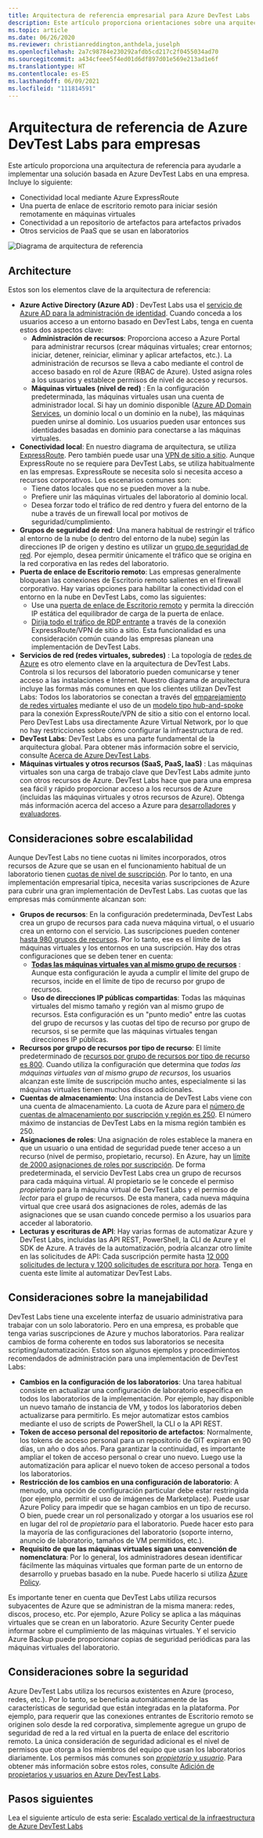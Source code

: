 ```yaml
---
title: Arquitectura de referencia empresarial para Azure DevTest Labs
description: Este artículo proporciona orientaciones sobre una arquitectura de referencia para Azure DevTest Labs en una empresa.
ms.topic: article
ms.date: 06/26/2020
ms.reviewer: christianreddington,anthdela,juselph
ms.openlocfilehash: 2a7c98784e230292afdb5cd217c2f0455034ad70
ms.sourcegitcommit: a434cfeee5f4ed01d6df897d01e569e213ad1e6f
ms.translationtype: HT
ms.contentlocale: es-ES
ms.lasthandoff: 06/09/2021
ms.locfileid: "111814591"
---
```

# <a name="azure-devtest-labs-reference-architecture-for-enterprises"></a>Arquitectura de referencia de Azure DevTest Labs para empresas
Este artículo proporciona una arquitectura de referencia para ayudarle a implementar una solución basada en Azure DevTest Labs en una empresa. Incluye lo siguiente:
- Conectividad local mediante Azure ExpressRoute
- Una puerta de enlace de escritorio remoto para iniciar sesión remotamente en máquinas virtuales
- Conectividad a un repositorio de artefactos para artefactos privados
- Otros servicios de PaaS que se usan en laboratorios

![Diagrama de arquitectura de referencia](./media/devtest-lab-reference-architecture/reference-architecture.png)

## <a name="architecture"></a>Architecture
Estos son los elementos clave de la arquitectura de referencia:

- **Azure Active Directory (Azure AD)** : DevTest Labs usa el [servicio de Azure AD para la administración de identidad](../active-directory/fundamentals/active-directory-whatis.md). Cuando conceda a los usuarios acceso a un entorno basado en DevTest Labs, tenga en cuenta estos dos aspectos clave:
    - **Administración de recursos**: Proporciona acceso a Azure Portal para administrar recursos (crear máquinas virtuales; crear entornos; iniciar, detener, reiniciar, eliminar y aplicar artefactos, etc.). La administración de recursos se lleva a cabo mediante el control de acceso basado en rol de Azure (RBAC de Azure). Usted asigna roles a los usuarios y establece permisos de nivel de acceso y recursos.
    - **Máquinas virtuales (nivel de red)** : En la configuración predeterminada, las máquinas virtuales usan una cuenta de administrador local. Si hay un dominio disponible ([Azure AD Domain Services](../active-directory-domain-services/overview.md), un dominio local o un dominio en la nube), las máquinas pueden unirse al dominio. Los usuarios pueden usar entonces sus identidades basadas en dominio para conectarse a las máquinas virtuales.
- **Conectividad local**: En nuestro diagrama de arquitectura, se utiliza [ExpressRoute](../expressroute/expressroute-introduction.md). Pero también puede usar una [VPN de sitio a sitio](../vpn-gateway/vpn-gateway-about-vpn-gateway-settings.md). Aunque ExpressRoute no se requiere para DevTest Labs, se utiliza habitualmente en las empresas. ExpressRoute se necesita solo si necesita acceso a recursos corporativos. Los escenarios comunes son:
    - Tiene datos locales que no se pueden mover a la nube.
    - Prefiere unir las máquinas virtuales del laboratorio al dominio local.
    - Desea forzar todo el tráfico de red dentro y fuera del entorno de la nube a través de un firewall local por motivos de seguridad/cumplimiento.
- **Grupos de seguridad de red**: Una manera habitual de restringir el tráfico al entorno de la nube (o dentro del entorno de la nube) según las direcciones IP de origen y destino es utilizar un [ grupo de seguridad de red](../virtual-network/network-security-groups-overview.md). Por ejemplo, desea permitir únicamente el tráfico que se origina en la red corporativa en las redes del laboratorio.
- **Puerta de enlace de Escritorio remoto**: Las empresas generalmente bloquean las conexiones de Escritorio remoto salientes en el firewall corporativo. Hay varias opciones para habilitar la conectividad con el entorno en la nube en DevTest Labs, como las siguientes:
  - Use una [puerta de enlace de Escritorio remoto](/windows-server/remote/remote-desktop-services/desktop-hosting-logical-architecture) y permita la dirección IP estática del equilibrador de carga de la puerta de enlace.
  - [Dirija todo el tráfico de RDP entrante](../vpn-gateway/vpn-gateway-forced-tunneling-rm.md) a través de la conexión ExpressRoute/VPN de sitio a sitio. Esta funcionalidad es una consideración común cuando las empresas planean una implementación de DevTest Labs.
- **Servicios de red (redes virtuales, subredes)** : La topología de [redes de Azure](../networking/fundamentals/networking-overview.md) es otro elemento clave en la arquitectura de DevTest Labs. Controla si los recursos del laboratorio pueden comunicarse y tener acceso a las instalaciones e Internet. Nuestro diagrama de arquitectura incluye las formas más comunes en que los clientes utilizan DevTest Labs: Todos los laboratorios se conectan a través del [emparejamiento de redes virtuales](../virtual-network/virtual-network-peering-overview.md) mediante el uso de un [modelo tipo hub-and-spoke](/azure/architecture/reference-architectures/hybrid-networking/hub-spoke) para la conexión ExpressRoute/VPN de sitio a sitio con el entorno local. Pero DevTest Labs usa directamente Azure Virtual Network, por lo que no hay restricciones sobre cómo configurar la infraestructura de red.
- **DevTest Labs**:  DevTest Labs es una parte fundamental de la arquitectura global. Para obtener más información sobre el servicio, consulte [Acerca de Azure DevTest Labs](devtest-lab-overview.md).
- **Máquinas virtuales y otros recursos (SaaS, PaaS, IaaS)** :  Las máquinas virtuales son una carga de trabajo clave que DevTest Labs admite junto con otros recursos de Azure. DevTest Labs hace que para una empresa sea fácil y rápido proporcionar acceso a los recursos de Azure (incluidas las máquinas virtuales y otros recursos de Azure). Obtenga más información acerca del acceso a Azure para [desarrolladores](devtest-lab-developer-lab.md) y [evaluadores](devtest-lab-test-env.md).

## <a name="scalability-considerations"></a>Consideraciones sobre escalabilidad
Aunque DevTest Labs no tiene cuotas ni límites incorporados, otros recursos de Azure que se usan en el funcionamiento habitual de un laboratorio tienen [cuotas de nivel de suscripción](../azure-resource-manager/management/azure-subscription-service-limits.md). Por lo tanto, en una implementación empresarial típica, necesita varias suscripciones de Azure para cubrir una gran implementación de DevTest Labs. Las cuotas que las empresas más comúnmente alcanzan son:

- **Grupos de recursos**: En la configuración predeterminada, DevTest Labs crea un grupo de recursos para cada nueva máquina virtual, o el usuario crea un entorno con el servicio. Las suscripciones pueden contener [hasta 980 grupos de recursos](../azure-resource-manager/management/azure-subscription-service-limits.md#subscription-limits). Por lo tanto, ese es el límite de las máquinas virtuales y los entornos en una suscripción. Hay dos otras configuraciones que se deben tener en cuenta:
    - **[Todas las máquinas virtuales van al mismo grupo de recursos](resource-group-control.md)** : Aunque esta configuración le ayuda a cumplir el límite del grupo de recursos, incide en el límite de tipo de recurso por grupo de recursos.
    - **Uso de direcciones IP públicas compartidas**: Todas las máquinas virtuales del mismo tamaño y región van al mismo grupo de recursos. Esta configuración es un "punto medio" entre las cuotas del grupo de recursos y las cuotas del tipo de recurso por grupo de recursos, si se permite que las máquinas virtuales tengan direcciones IP públicas.
- **Recursos por grupo de recursos por tipo de recurso**: El límite predeterminado de [recursos por grupo de recursos por tipo de recurso es 800](../azure-resource-manager/management/azure-subscription-service-limits.md#resource-group-limits).  Cuando utiliza la configuración que determina que *todas las máquinas virtuales van al mismo grupo de recursos*, los usuarios alcanzan este límite de suscripción mucho antes, especialmente si las máquinas virtuales tienen muchos discos adicionales.
- **Cuentas de almacenamiento**: Una instancia de DevTest Labs viene con una cuenta de almacenamiento. La cuota de Azure para el [número de cuentas de almacenamiento por suscripción y región es 250](../azure-resource-manager/management/azure-subscription-service-limits.md#storage-limits). El número máximo de instancias de DevTest Labs en la misma región también es 250.
- **Asignaciones de roles**: Una asignación de roles establece la manera en que un usuario o una entidad de seguridad puede tener acceso a un recurso (nivel de permiso, propietario, recurso). En Azure, hay un [límite de 2000 asignaciones de roles por suscripción](../azure-resource-manager/management/azure-subscription-service-limits.md#azure-rbac-limits). De forma predeterminada, el servicio DevTest Labs crea un grupo de recursos para cada máquina virtual. Al propietario se le concede el permiso *propietario* para la máquina virtual de DevTest Labs y el permiso de *lector* para el grupo de recursos. De esta manera, cada nueva máquina virtual que cree usará dos asignaciones de roles, además de las asignaciones que se usan cuando concede permiso a los usuarios para acceder al laboratorio.
- **Lecturas y escrituras de API**: Hay varias formas de automatizar Azure y DevTest Labs, incluidas las API REST, PowerShell, la CLI de Azure y el SDK de Azure. A través de la automatización, podría alcanzar otro límite en las solicitudes de API: Cada suscripción permite hasta [12 000 solicitudes de lectura y 1200 solicitudes de escritura por hora](../azure-resource-manager/management/request-limits-and-throttling.md). Tenga en cuenta este límite al automatizar DevTest Labs.

## <a name="manageability-considerations"></a>Consideraciones sobre la manejabilidad
DevTest Labs tiene una excelente interfaz de usuario administrativa para trabajar con un solo laboratorio. Pero en una empresa, es probable que tenga varias suscripciones de Azure y muchos laboratorios. Para realizar cambios de forma coherente en todos sus laboratorios se necesita scripting/automatización. Estos son algunos ejemplos y procedimientos recomendados de administración para una implementación de DevTest Labs:

- **Cambios en la configuración de los laboratorios**: Una tarea habitual consiste en actualizar una configuración de laboratorio específica en todos los laboratorios de la implementación. Por ejemplo, hay disponible un nuevo tamaño de instancia de VM, y todos los laboratorios deben actualizarse para permitirlo. Es mejor automatizar estos cambios mediante el uso de scripts de PowerShell, la CLI o la API REST.  
- **Token de acceso personal del repositorio de artefactos**:  Normalmente, los tokens de acceso personal para un repositorio de GIT expiran en 90 días, un año o dos años. Para garantizar la continuidad, es importante ampliar el token de acceso personal o crear uno nuevo. Luego use la automatización para aplicar el nuevo token de acceso personal a todos los laboratorios.
- **Restricción de los cambios en una configuración de laboratorio**: A menudo, una opción de configuración particular debe estar restringida (por ejemplo, permitir el uso de imágenes de Marketplace). Puede usar Azure Policy para impedir que se hagan cambios en un tipo de recurso. O bien, puede crear un rol personalizado y otorgar a los usuarios ese rol en lugar del rol de *propietario* para el laboratorio. Puede hacer esto para la mayoría de las configuraciones del laboratorio (soporte interno, anuncio de laboratorio, tamaños de VM permitidos, etc.).
- **Requisito de que las máquinas virtuales sigan una convención de nomenclatura**: Por lo general, los administradores desean identificar fácilmente las máquinas virtuales que forman parte de un entorno de desarrollo y pruebas basado en la nube. Puede hacerlo si utiliza [Azure Policy](https://github.com/Azure/azure-policy/tree/master/samples/TextPatterns/allow-multiple-name-patterns).

Es importante tener en cuenta que DevTest Labs utiliza recursos subyacentes de Azure que se administran de la misma manera: redes, discos, proceso, etc. Por ejemplo, Azure Policy se aplica a las máquinas virtuales que se crean en un laboratorio. Azure Security Center puede informar sobre el cumplimiento de las máquinas virtuales. Y el servicio Azure Backup puede proporcionar copias de seguridad periódicas para las máquinas virtuales del laboratorio.

## <a name="security-considerations"></a>Consideraciones sobre la seguridad
Azure DevTest Labs utiliza los recursos existentes en Azure (proceso, redes, etc.). Por lo tanto, se beneficia automáticamente de las características de seguridad que están integradas en la plataforma. Por ejemplo, para requerir que las conexiones entrantes de Escritorio remoto se originen solo desde la red corporativa, simplemente agregue un grupo de seguridad de red a la red virtual en la puerta de enlace del escritorio remoto. La única consideración de seguridad adicional es el nivel de permisos que otorga a los miembros del equipo que usan los laboratorios diariamente. Los permisos más comunes son [*propietario* y *usuario*](devtest-lab-add-devtest-user.md). Para obtener más información sobre estos roles, consulte [Adición de propietarios y usuarios en Azure DevTest Labs](devtest-lab-add-devtest-user.md).

## <a name="next-steps"></a>Pasos siguientes
Lea el siguiente artículo de esta serie: [Escalado vertical de la infraestructura de Azure DevTest Labs](devtest-lab-guidance-scale.md)